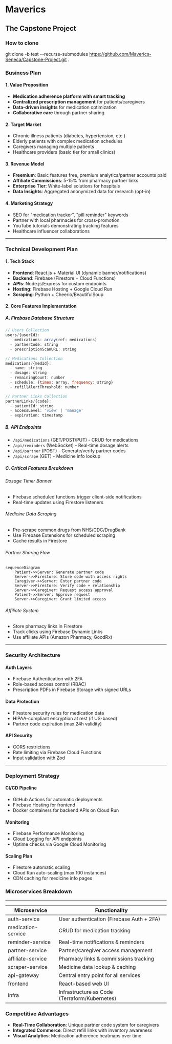 # Maverics

## The Capstone Project

### How to clone
git clone -b test --recurse-submodules https://github.com/Maverics-Seneca/Capstone-Project.git .

### Business Plan

#### 1. Value Proposition
- **Medication adherence platform with smart tracking**
- **Centralized prescription management** for patients/caregivers
- **Data-driven insights** for medication optimization
- **Collaborative care** through partner sharing

#### 2. Target Market
- Chronic illness patients (diabetes, hypertension, etc.)
- Elderly patients with complex medication schedules
- Caregivers managing multiple patients
- Healthcare providers (basic tier for small clinics)

#### 3. Revenue Model
- **Freemium**: Basic features free, premium analytics/partner accounts paid
- **Affiliate Commissions**: 5-15% from pharmacy partner links
- **Enterprise Tier**: White-label solutions for hospitals
- **Data Insights**: Aggregated anonymized data for research (opt-in)

#### 4. Marketing Strategy
- SEO for "medication tracker", "pill reminder" keywords
- Partner with local pharmacies for cross-promotion
- YouTube tutorials demonstrating tracking features
- Healthcare influencer collaborations

---

### Technical Development Plan

#### 1. Tech Stack
- **Frontend**: React.js + Material UI (dynamic banner/notifications)
- **Backend**: Firebase (Firestore + Cloud Functions)
- **APIs**: Node.js/Express for custom endpoints
- **Hosting**: Firebase Hosting + Google Cloud Run
- **Scraping**: Python + Cheerio/BeautifulSoup

#### 2. Core Features Implementation

##### A. Firebase Database Structure
```javascript
// Users Collection
users/{userId}: 
  - medications: array(ref: medications)
  - partnerCode: string
  - prescriptionScanURL: string

// Medications Collection
medications/{medId}:
  - name: string
  - dosage: string
  - remainingCount: number
  - schedule: {times: array, frequency: string}
  - refillAlertThreshold: number

// Partner Links Collection
partnerLinks/{code}:
  - patientId: string
  - accessLevel: 'view' | 'manage'
  - expiration: timestamp
```

##### B. API Endpoints
- `/api/medications` (GET/POST/PUT) - CRUD for medications
- `/api/reminders` (WebSocket) - Real-time dosage alerts
- `/api/partner` (POST) - Generate/verify partner codes
- `/api/scrape` (GET) - Medicine info lookup

##### C. Critical Features Breakdown

###### Dosage Timer Banner
- Firebase scheduled functions trigger client-side notifications
- Real-time updates using Firestore listeners

###### Medicine Data Scraping
- Pre-scrape common drugs from NHS/CDC/DrugBank
- Use Firebase Extensions for scheduled scraping
- Cache results in Firestore

###### Partner Sharing Flow
```mermaid
sequenceDiagram
    Patient->>Server: Generate partner code
    Server->>Firestore: Store code with access rights
    Caregiver->>Server: Enter partner code
    Server->>Firestore: Verify code + relationship
    Server->>Caregiver: Request access approval
    Patient->>Server: Approve request
    Server->>Caregiver: Grant limited access
```

###### Affiliate System
- Store pharmacy links in Firestore
- Track clicks using Firebase Dynamic Links
- Use affiliate APIs (Amazon Pharmacy, GoodRx)

---

### Security Architecture

#### Auth Layers
- Firebase Authentication with 2FA
- Role-based access control (RBAC)
- Prescription PDFs in Firebase Storage with signed URLs

#### Data Protection
- Firestore security rules for medication data
- HIPAA-compliant encryption at rest (if US-based)
- Partner code expiration (max 24h validity)

#### API Security
- CORS restrictions
- Rate limiting via Firebase Cloud Functions
- Input validation with Zod

---

### Deployment Strategy

#### CI/CD Pipeline
- GitHub Actions for automatic deployments
- Firebase Hosting for frontend
- Docker containers for backend APIs on Cloud Run

#### Monitoring
- Firebase Performance Monitoring
- Cloud Logging for API endpoints
- Uptime checks via Google Cloud Monitoring

#### Scaling Plan
- Firestore automatic scaling
- Cloud Run auto-scaling (max 100 instances)
- CDN caching for medicine info pages

### Microservices Breakdown 
---
| Microservice         | Functionality                                   |
|----------------------|------------------------------------------------|
| auth-service         | User authentication (Firebase Auth + 2FA)       |
| medication-service   | CRUD for medication tracking                    |
| reminder-service     | Real-time notifications & reminders             |
| partner-service      | Partner/caregiver access management             |
| affiliate-service    | Pharmacy links & commissions tracking           |
| scraper-service      | Medicine data lookup & caching                  |
| api-gateway          | Central entry point for all services            |
| frontend             | React-based web UI                              |
| infra                | Infrastructure as Code (Terraform/Kubernetes)   |

### Competitive Advantages
- **Real-Time Collaboration**: Unique partner code system for caregivers
- **Integrated Commerce**: Direct refill links with inventory awareness
- **Visual Analytics**: Medication adherence heatmaps over time
